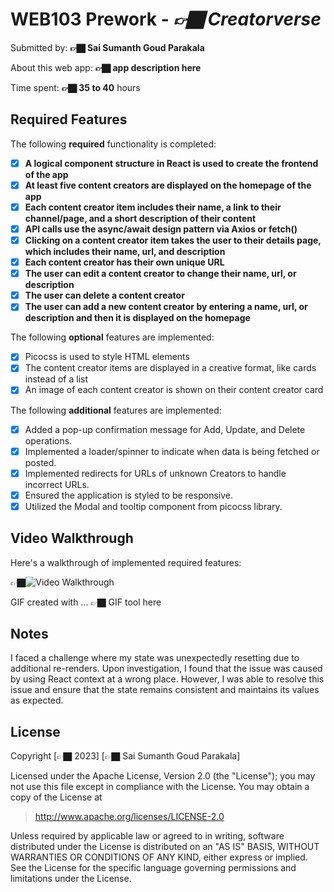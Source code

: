 # WEB103 Prework - _👉🏿 Creatorverse_

Submitted by: **👉🏿 Sai Sumanth Goud Parakala**

About this web app: **👉🏿 app description here**

Time spent: **👉🏿 35 to 40** hours

## Required Features

The following **required** functionality is completed:

<!-- 👉🏿👉🏿👉🏿 Make sure to check off completed functionality below -->

- [x] **A logical component structure in React is used to create the frontend of the app**
- [x] **At least five content creators are displayed on the homepage of the app**
- [x] **Each content creator item includes their name, a link to their channel/page, and a short description of their content**
- [x] **API calls use the async/await design pattern via Axios or fetch()**
- [x] **Clicking on a content creator item takes the user to their details page, which includes their name, url, and description**
- [x] **Each content creator has their own unique URL**
- [x] **The user can edit a content creator to change their name, url, or description**
- [x] **The user can delete a content creator**
- [x] **The user can add a new content creator by entering a name, url, or description and then it is displayed on the homepage**

The following **optional** features are implemented:

- [x] Picocss is used to style HTML elements
- [x] The content creator items are displayed in a creative format, like cards instead of a list
- [x] An image of each content creator is shown on their content creator card

The following **additional** features are implemented:

- [x] Added a pop-up confirmation message for Add, Update, and Delete operations.
- [x] Implemented a loader/spinner to indicate when data is being fetched or posted.
- [x] Implemented redirects for URLs of unknown Creators to handle incorrect URLs.
- [x] Ensured the application is styled to be responsive.
- [x] Utilized the Modal and tooltip component from picocss library.

## Video Walkthrough

Here's a walkthrough of implemented required features:

👉🏿<img src='https://uppzknoubarljwmwhspr.supabase.co/storage/v1/object/public/assets%20for%20creators%20app/Creatorverse%20Demo.gif?t=2023-07-10T23%3A47%3A47.088Z' title='Video Walkthrough' width='' alt='Video Walkthrough' />

<!-- Replace this with whatever GIF tool you used! -->

GIF created with ... 👉🏿 GIF tool here

<!-- Recommended tools:
[Kap](https://getkap.co/) for macOS
[ScreenToGif](https://www.screentogif.com/) for Windows
[peek](https://github.com/phw/peek) for Linux. -->

## Notes

I faced a challenge where my state was unexpectedly resetting due to additional re-renders. Upon investigation, I found that the issue was caused by using React context at a wrong place. However, I was able to resolve this issue and ensure that the state remains consistent and maintains its values as expected.

## License

Copyright [👉🏿 2023] [👉🏿 Sai Sumanth Goud Parakala]

Licensed under the Apache License, Version 2.0 (the "License"); you may not use this file except in compliance with the License. You may obtain a copy of the License at

> http://www.apache.org/licenses/LICENSE-2.0

Unless required by applicable law or agreed to in writing, software distributed under the License is distributed on an "AS IS" BASIS, WITHOUT WARRANTIES OR CONDITIONS OF ANY KIND, either express or implied. See the License for the specific language governing permissions and limitations under the License.
